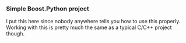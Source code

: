 ### Simple Boost.Python project

I put this here since nobody anywhere tells you how to use this properly.
Working with this is pretty much the same as a typical C/C++ project though.
